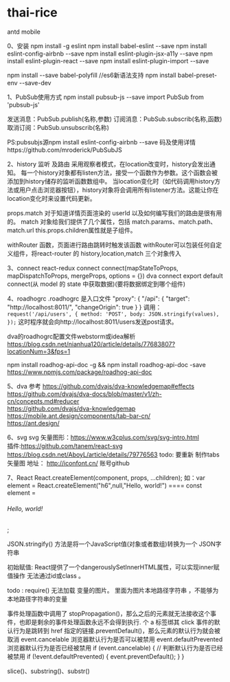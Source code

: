 # thai-rice

antd mobile 

0、安装
npm install -g eslint
npm install  babel-eslint --save
npm install eslint-config-airbnb  --save
npm install eslint-plugin-jsx-a11y  --save
npm install eslint-plugin-react  --save
npm install eslint-plugin-import  --save

npm install --save babel-polyfill  //es6新语法支持
npm install babel-preset-env --save-dev


1、PubSub使用方式
npm install pubsub-js --save
import PubSub from 'pubsub-js'

发送消息：PubSub.publish(名称,参数)
订阅消息：PubSub.subscrib(名称,函数)
取消订阅：PubSub.unsubscrib(名称)

PS:pubsubjs源npm install eslint-config-airbnb --save
码及使用详情https://github.com/mroderick/PubSubJS


2、history 监听 及路由
采用观察者模式，在location改变时，history会发出通知。
每一个history对象都有listen方法，接受一个函数作为参数。这个函数会被添加到history储存的监听函数数组中。
当location变化时（如代码调用history方法或用户点击浏览器按钮），history对象将会调用所有listener方法。这能让你在location变化时来设置代码更新。

props.match 对于知道详情页面渲染的 userId 以及如何编写我们的路由是很有用的。
match 对象给我们提供了几个属性，包括 match.params、match.path、match.url
this.props.children属性就是子组件。

withRouter 函数，页面进行路由跳转时触发该函数
withRouter可以包装任何自定义组件，将react-router 的 history,location,match 三个对象传入

3、connect
react-redux  connect      connect(mapStateToProps, mapDispatchToProps, mergeProps, options = {}) 
dva          connect      export default connect(从 model 的 state 中获取数据)(要将数据绑定到哪个组件)

4、roadhogrc
.roadhogrc 是入口文件
"proxy": { "/api": { "target": "http://localhost:8011/", "changeOrigin": true } }
调用：
`request('/api/users', {
  method: 'POST',
  body: JSON.stringify(values),
});`
这时程序就会向http://localhost:8011/users发送post请求。

dva的roadhogrc配置文件webstorm或idea解析
https://blog.csdn.net/nianhua120/article/details/77683807?locationNum=3&fps=1

npm install roadhog-api-doc -g  &&  npm install roadhog-api-doc -save    
https://www.npmjs.com/package/roadhog-api-doc

5、dva  参考 
https://github.com/dvajs/dva-knowledgemap#effects  
https://github.com/dvajs/dva-docs/blob/master/v1/zh-cn/concepts.md#reducer  
https://github.com/dvajs/dva-knowledgemap
https://mobile.ant.design/components/tab-bar-cn/   
https://ant.design/

6、svg
svg 矢量图形：https://www.w3cplus.com/svg/svg-intro.html          
插件:https://github.com/tanem/react-svg    
https://blog.csdn.net/AboyL/article/details/79776563 
todo: 要重新 制作tabs矢量图  地址： http://iconfont.cn/ 账号github    

7、React
React.createElement(component, props, ...children); 
如：var element = React.createElement("h6",null,"Hello, world!") ====  const element = <h6>Hello, world!</h6>;

JSON.stringify() 方法是将一个JavaScript值(对象或者数组)转换为一个 JSON字符串

初始赋值: React提供了一个dangerouslySetInnerHTML属性，可以实现inner赋值操作 无法通过id或class  。 

todo : require() 无法加载 变量的图片。 里面为图片本地路径字符串 ，不能够为本地路径字符串的变量

事件处理函数中调用了 stopPropagation()，那么之后的元素就无法接收这个事件，也即是剩余的事件处理函数永远不会得到执行.
个 a 标签绑其 click 事件的默认行为是跳转到 href 指定的链接.preventDefault()，那么元素的默认行为就会被取消
event.cancelable 浏览器默认行为是否可以被禁用  event.defaultPrevented 浏览器默认行为是否已经被禁用
 if (event.cancelable) {
        // 判断默认行为是否已经被禁用
        if (!event.defaultPrevented) {
            event.preventDefault();
        }
  }
  
slice()、substring()、substr()